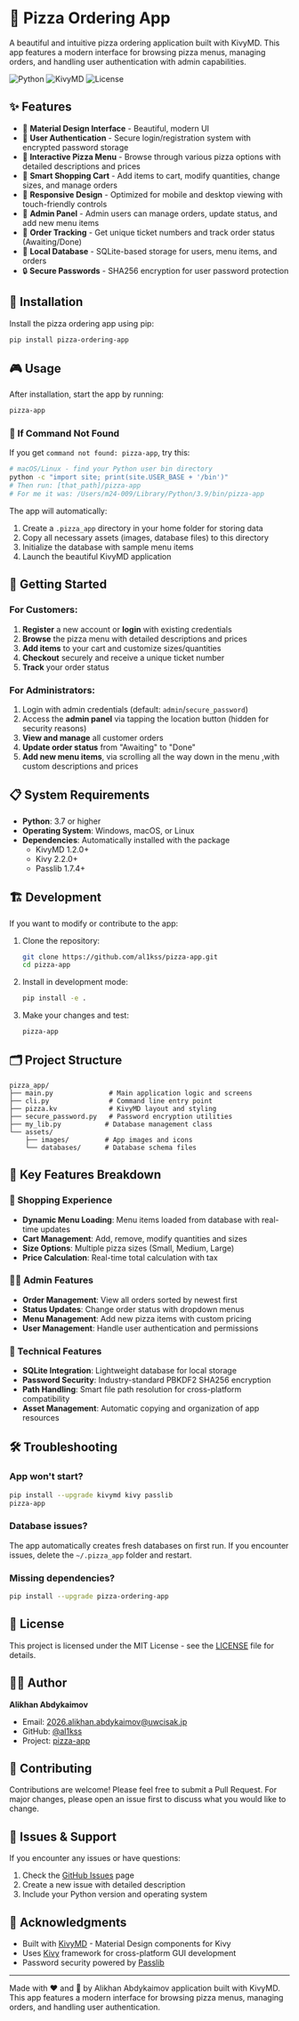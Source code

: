 # 🍕 Pizza Ordering App

A beautiful and intuitive pizza ordering application built with KivyMD. This app features a modern interface for browsing pizza menus, managing orders, and handling user authentication with admin capabilities.

![Python](https://img.shields.io/badge/python-v3.7+-blue.svg)
![KivyMD](https://img.shields.io/badge/kivymd-v1.2.0+-orange.svg)
![License](https://img.shields.io/badge/license-MIT-green.svg)

## ✨ Features

- 🎨 **Material Design Interface** - Beautiful, modern UI
- 👤 **User Authentication** - Secure login/registration system with encrypted password storage
- 🍕 **Interactive Pizza Menu** - Browse through various pizza options with detailed descriptions and prices
- 🛒 **Smart Shopping Cart** - Add items to cart, modify quantities, change sizes, and manage orders
- 📱 **Responsive Design** - Optimized for mobile and desktop viewing with touch-friendly controls
- 👑 **Admin Panel** - Admin users can manage orders, update status, and add new menu items
- 🎫 **Order Tracking** - Get unique ticket numbers and track order status (Awaiting/Done)
- 💾 **Local Database** - SQLite-based storage for users, menu items, and orders
- 🔒 **Secure Passwords** - SHA256 encryption for user password protection

## 🚀 Installation

Install the pizza ordering app using pip:

```bash
pip install pizza-ordering-app
```

## 🎮 Usage

After installation, start the app by running:

```bash
pizza-app
```

### 🔧 If Command Not Found

If you get `command not found: pizza-app`, try this:

```bash
# macOS/Linux - find your Python user bin directory
python -c "import site; print(site.USER_BASE + '/bin')"
# Then run: [that_path]/pizza-app
# For me it was: /Users/m24-009/Library/Python/3.9/bin/pizza-app
```

The app will automatically:
1. Create a `.pizza_app` directory in your home folder for storing data
2. Copy all necessary assets (images, database files) to this directory
3. Initialize the database with sample menu items
4. Launch the beautiful KivyMD application

## 🔐 Getting Started

### For Customers:
1. **Register** a new account or **login** with existing credentials
2. **Browse** the pizza menu with detailed descriptions and prices
3. **Add items** to your cart and customize sizes/quantities
4. **Checkout** securely and receive a unique ticket number
5. **Track** your order status

### For Administrators:
1. Login with admin credentials (default: `admin`/`secure_password`)
2. Access the **admin panel** via tapping the location button (hidden for security reasons)
3. **View and manage** all customer orders
4. **Update order status** from "Awaiting" to "Done"
5. **Add new menu items**, via scrolling all the way down in the menu ,with custom descriptions and prices

## 📋 System Requirements

- **Python**: 3.7 or higher
- **Operating System**: Windows, macOS, or Linux
- **Dependencies**: Automatically installed with the package
  - KivyMD 1.2.0+
  - Kivy 2.2.0+
  - Passlib 1.7.4+

## 🏗️ Development

If you want to modify or contribute to the app:

1. Clone the repository:
   ```bash
   git clone https://github.com/al1kss/pizza-app.git
   cd pizza-app
   ```

2. Install in development mode:
   ```bash
   pip install -e .
   ```

3. Make your changes and test:
   ```bash
   pizza-app
   ```

## 🗂️ Project Structure

```
pizza_app/
├── main.py              # Main application logic and screens
├── cli.py               # Command line entry point
├── pizza.kv             # KivyMD layout and styling
├── secure_password.py   # Password encryption utilities
├── my_lib.py           # Database management class
└── assets/
    ├── images/         # App images and icons
    └── databases/      # Database schema files
```

## 🎯 Key Features Breakdown

### 🛒 Shopping Experience
- **Dynamic Menu Loading**: Menu items loaded from database with real-time updates
- **Cart Management**: Add, remove, modify quantities and sizes
- **Size Options**: Multiple pizza sizes (Small, Medium, Large)
- **Price Calculation**: Real-time total calculation with tax

### 👨‍💼 Admin Features
- **Order Management**: View all orders sorted by newest first
- **Status Updates**: Change order status with dropdown menus
- **Menu Management**: Add new pizza items with custom pricing
- **User Management**: Handle user authentication and permissions

### 🔧 Technical Features
- **SQLite Integration**: Lightweight database for local storage
- **Password Security**: Industry-standard PBKDF2 SHA256 encryption
- **Path Handling**: Smart file path resolution for cross-platform compatibility
- **Asset Management**: Automatic copying and organization of app resources


## 🛠️ Troubleshooting

### App won't start?
```bash
pip install --upgrade kivymd kivy passlib
pizza-app
```

### Database issues?
The app automatically creates fresh databases on first run. If you encounter issues, delete the `~/.pizza_app` folder and restart.

### Missing dependencies?
```bash
pip install --upgrade pizza-ordering-app
```

## 📄 License

This project is licensed under the MIT License - see the [LICENSE](LICENSE) file for details.

## 👨‍💻 Author

**Alikhan Abdykaimov**
- Email: 2026.alikhan.abdykaimov@uwcisak.jp
- GitHub: [@al1kss](https://github.com/al1kss)
- Project: [pizza-app](https://github.com/al1kss/pizza-app)

## 🤝 Contributing

Contributions are welcome! Please feel free to submit a Pull Request. For major changes, please open an issue first to discuss what you would like to change.

## 🐛 Issues & Support

If you encounter any issues or have questions:
1. Check the [GitHub Issues](https://github.com/al1kss/pizza-app/issues) page
2. Create a new issue with detailed description
3. Include your Python version and operating system

## 🙏 Acknowledgments

- Built with [KivyMD](https://kivymd.readthedocs.io/) - Material Design components for Kivy
- Uses [Kivy](https://kivy.org/) framework for cross-platform GUI development
- Password security powered by [Passlib](https://passlib.readthedocs.io/)

---

Made with ❤️ and 🍕 by Alikhan Abdykaimov application built with KivyMD. This app features a modern interface for browsing pizza menus, managing orders, and handling user authentication.
